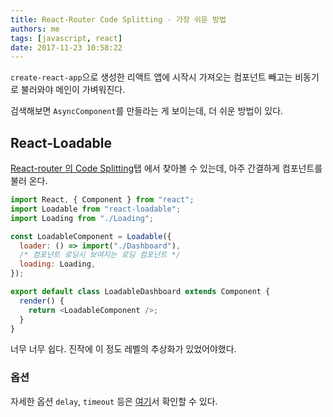 ```yaml
---
title: React-Router Code Splitting - 가장 쉬운 방법
authors: me
tags: [javascript, react]
date: 2017-11-23 10:58:22
---
```


`create-react-app`으로 생성한 리액트 앱에 시작시 가져오는 컴포넌트 빼고는 비동기로 불러와야 메인이 가벼워진다.

검색해보면 `AsyncComponent`를 만들라는 게 보이는데, 더 쉬운 방법이 있다.

## React-Loadable

[React-router 의 Code Splitting](https://github.com/ReactTraining/react-router/blob/master/packages/react-router-dom/docs/guides/code-splitting.md#code-splitting)탭 에서 찾아볼 수 있는데, 아주 간결하게 컴포넌트를 불러 온다.

```js
import React, { Component } from "react";
import Loadable from "react-loadable";
import Loading from "./Loading";

const LoadableComponent = Loadable({
  loader: () => import("./Dashboard"),
  /* 컴포넌트 로딩시 보여지는 로딩 컴포넌트 */
  loading: Loading,
});

export default class LoadableDashboard extends Component {
  render() {
    return <LoadableComponent />;
  }
}
```

너무 너무 쉽다. 진작에 이 정도 레벨의 추상화가 있었어야했다.

### 옵션

자세한 옵션 `delay`, `timeout` 등은 [여기](https://github.com/thejameskyle/react-loadable#------------api-docs)서 확인할 수 있다.
